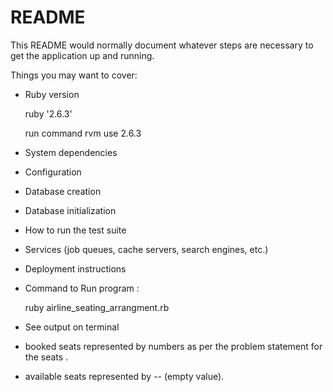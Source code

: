 # README

This README would normally document whatever steps are necessary to get the
application up and running.

Things you may want to cover:

* Ruby version

  ruby '2.6.3'

  run command rvm use 2.6.3

* System dependencies

* Configuration

* Database creation

* Database initialization

* How to run the test suite

* Services (job queues, cache servers, search engines, etc.)

* Deployment instructions

* Command to Run program :

  ruby airline_seating_arrangment.rb

* See output on terminal

* booked seats represented by numbers as per the problem statement for the seats .

* available seats represented by -- (empty value).
